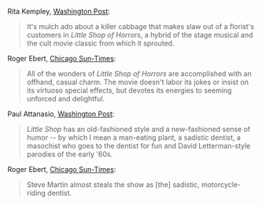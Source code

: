 <!-- Little Shop of Horrors -->

Rita Kempley, [Washington Post](https://www.washingtonpost.com/wp-srv/style/longterm/movies/videos/littleshopofhorrorspg13kempley_a0cacd.htm):

> It's mulch ado about a killer cabbage that makes slaw out of a florist's customers in *Little Shop of Horrors*, a hybrid of the stage musical and the cult movie classic from which it sprouted.

Roger Ebert, [Chicago Sun-Times](https://www.rogerebert.com/reviews/little-shop-of-horrors-1986):

> All of the wonders of *Little Shop of Horrors* are accomplished with an offhand, casual charm. The movie doesn't labor its jokes or insist on its virtuoso special effects, but devotes its energies to seeming unforced and delightful.

Paul Attanasio, [Washington Post](https://www.washingtonpost.com/wp-srv/style/longterm/movies/videos/littleshopofhorrorspg13attanasio_a0ad85.htm):

> *Little Shop* has an old-fashioned style and a new-fashioned sense of humor -- by which I mean a man-eating plant, a sadistic dentist, a masochist who goes to the dentist for fun and David Letterman-style parodies of the early '60s.

Roger Ebert, [Chicago Sun-Times](https://www.rogerebert.com/reviews/little-shop-of-horrors-1986):

> Steve Martin almost steals the show as [the] sadistic, motorcycle-riding dentist.
